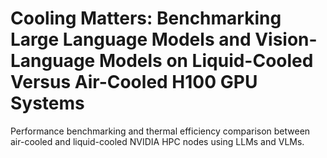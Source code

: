 # Cooling Matters: Benchmarking Large Language Models and Vision-Language Models on Liquid-Cooled Versus Air-Cooled H100 GPU Systems
Performance benchmarking and thermal efficiency comparison between air-cooled and liquid-cooled NVIDIA HPC nodes using LLMs and VLMs.
